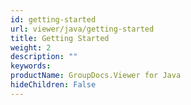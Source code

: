 ```yaml
---
id: getting-started
url: viewer/java/getting-started
title: Getting Started
weight: 2
description: ""
keywords: 
productName: GroupDocs.Viewer for Java
hideChildren: False
---
```

